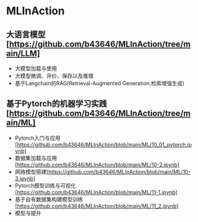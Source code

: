 # MLInAction

## 大语言模型 [https://github.com/b43646/MLInAction/tree/main/LLM]
- 大模型加载与使用
- 大模型微调、评价、保存以及推理
- 基于Langchain的RAG(Retrieval-Augmented Generation,检索增强生成)

## 基于Pytorch的机器学习实践[https://github.com/b43646/MLInAction/tree/main/ML]
- Pytorch入门与应用[https://github.com/b43646/MLInAction/blob/main/ML/10_01_pytorch.ipynb]
- 数据集加载与应用[https://github.com/b43646/MLInAction/blob/main/ML/10-2.ipynb]
- 网络模型搭建[https://github.com/b43646/MLInAction/blob/main/ML/10-3.ipynb]
- Pytorch模型训练与可视化[https://github.com/b43646/MLInAction/blob/main/ML/11-1.ipynb]
- 基于自有数据集构建模型训练[https://github.com/b43646/MLInAction/blob/main/ML/11_2.ipynb]
- 模型与提升
